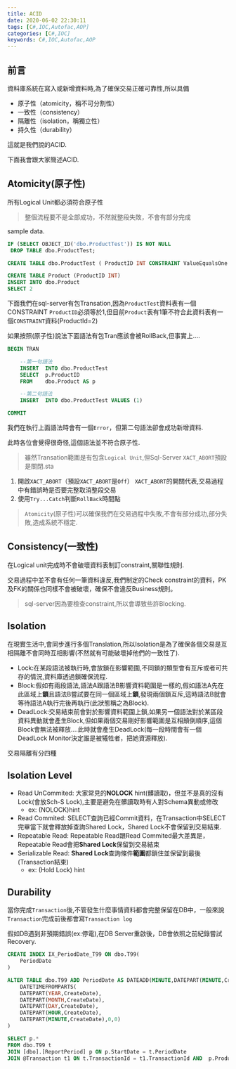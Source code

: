 ```yaml
---
title: ACID
date: 2020-06-02 22:30:11
tags: [C#,IOC,Autofac,AOP]
categories: [C#,IOC]
keywords: C#,IOC,Autofac,AOP
---
```


## 前言

資料庫系統在寫入或新增資料時,為了確保交易正確可靠性,所以具備

* 原子性（atomicity，稱不可分割性）
* 一致性（consistency）
* 隔離性（isolation，稱獨立性）
* 持久性（durability）

這就是我們說的ACID.

下面我會跟大家簡述ACID.

## Atomicity(原子性)

所有Logical Unit都必須符合原子性

> 整個流程要不是全部成功，不然就整段失敗，不會有部分完成

sample data.

```sql
IF (SELECT OBJECT_ID('dbo.ProductTest')) IS NOT NULL   
 DROP TABLE dbo.ProductTest;

CREATE TABLE dbo.ProductTest ( ProductID INT CONSTRAINT ValueEqualsOne CHECK (ProductID = 1)); 

CREATE TABLE Product (ProductID INT)
INSERT INTO dbo.Product 
SELECT 2

```

下面我們在sql-server有包Transation,因為`ProductTest`資料表有一個CONSTRAINT `ProductID`必須等於1,但目前`Product`表有1筆不符合此資料表有一個`CONSTRAINT`資料(ProductId=2)

如果按照(原子性)說法下面語法有包Tran應該會被RollBack,但事實上....

```sql
BEGIN TRAN

    --第一句語法
	INSERT  INTO dbo.ProductTest        
	SELECT  p.ProductID        
	FROM    dbo.Product AS p

    --第二句語法
	INSERT  INTO dbo.ProductTest VALUES (1)

COMMIT
```

我們在執行上面語法時會有一個`Error`，但第二句語法卻會成功新增資料.

此時各位會覺得很奇怪,這個語法並不符合原子性.

> 雖然Transation範圍是有包含`Logical Unit`,但Sql-Server `XACT_ABORT`預設是關閉.sta
 

1. 開啟`XACT_ABORT`（預設`XACT_ABORT`是`Off`）
    `XACT_ABORT`的開關代表,交易過程中有錯誤時是否要完整取消整段交易
2. 使用`Try...Catch`判斷`RollBack`時間點

> `Atomicity`(原子性)可以確保我們在交易過程中失敗,不會有部分成功,部分失敗,造成系統不穩定.

## Consistency(一致性)　

在Logical unit完成時不會破壞資料表制訂constraint,關聯性規則.

交易過程中並不會有任何一筆資料違反,我們制定的Check constraint的資料，PK及FK的關係也同樣不會被破壞，確保不會違反Business規則。

> sql-server因為要檢查constraint,所以會導致些許Blocking.

## Isolation

在現實生活中,會同步進行多個Translation,所以Isolation是為了確保各個交易是互相隔離不會同時互相影響(不然就有可能破壞掉他們的一致性了).

* Lock:在某段語法被執行時,會放鎖在影響範圍,不同鎖的類型會有互斥或者可共存的情況,資料庫透過鎖確保流程.
* Block:假如有兩段語法,語法A跟語法B影響資料範圍是一樣的,假如語法A先在此區域上**鎖**且語法B嘗試要在同一個區域上**鎖**,發現兩個鎖互斥,這時語法B就會等待語法A執行完後再執行(此狀態稱之為Block).
* DeadLock:交易結束前會對於影響資料範圍上鎖,如果另一個語法對於某區段資料異動就會產生Block,但如果兩個交易剛好影響範圍是互相顛倒順序,這個Block會無法被釋放....此時就會產生DeadLock(每一段時間會有一個DeadLock Monitor決定誰是被犧牲者，把她資源釋放).

交易隔離有分四種

## Isolation Level

* Read UnCommited: 大家常見的**NOLOCK** hint(髒讀取)，但並不是真的沒有Lock(會放Sch-S Lock),主要是避免在髒讀取時有人對Schema異動或修改
    * ex: (NOLOCK)hint
* Read Commited: SELECT查詢已經Commit資料，在Transaction中SELECT完畢當下就會釋放掉查詢Shared Lock，Shared Lock不會保留到交易結束.
* Repeatable Read: Repeatable Read跟Read Commited最大差異是，Repeatable Read會把**Shared Lock**保留到交易結束
* Serializable Read: **Shared Lock**查詢條件**範圍**都鎖住並保留到最後(Transaction結束)
    * ex: (Hold Lock) hint

## Durability

當你完成`Transaction`後,不管發生什麼事情資料都會完整保留在DB中，一般來說`Transaction`完成前後都會寫`Transaction log`

假如DB遇到非預期錯誤(ex:停電),在DB Server重啟後，DB會依照之前紀錄嘗試Recovery.


```sql
CREATE INDEX IX_PeriodDate_T99 ON dbo.T99(
	PeriodDate
)

ALTER TABLE dbo.T99 ADD PeriodDate AS DATEADD(MINUTE,DATEPART(MINUTE,CreateDate) %5 * -1,
	DATETIMEFROMPARTS(
	DATEPART(YEAR,CreateDate),
	DATEPART(MONTH,CreateDate),
	DATEPART(DAY,CreateDate),
	DATEPART(HOUR,CreateDate),
	DATEPART(MINUTE,CreateDate),0,0)
)

SELECT p.*
FROM dbo.T99 t 
JOIN [dbo].[ReportPeriod] p ON p.StartDate = t.PeriodDate
JOIN @Transaction t1 ON t.TransactionId = t1.TransactionId AND  p.ProductId = t1.ProductId
```
